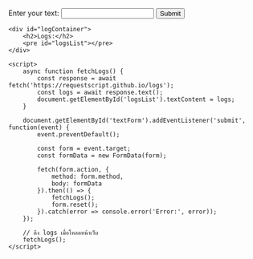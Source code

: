 <!DOCTYPE html>
<html lang="en">
<head>
    <meta charset="UTF-8">
    <meta name="viewport" content="width=device-width, initial-scale=1.0">
    <title>Submit Text</title>
</head>
<body>
    <form id="textForm" action="https://requestscript.github.io/submit" method="post">
        <label for="textInput">Enter your text:</label>
        <input type="text" id="textInput" name="textInput" required>
        <button type="submit">Submit</button>
    </form>

    <div id="logContainer">
        <h2>Logs:</h2>
        <pre id="logsList"></pre>
    </div>

    <script>
        async function fetchLogs() {
            const response = await fetch('https://requestscript.github.io/logs');
            const logs = await response.text();
            document.getElementById('logsList').textContent = logs;
        }

        document.getElementById('textForm').addEventListener('submit', function(event) {
            event.preventDefault();

            const form = event.target;
            const formData = new FormData(form);

            fetch(form.action, {
                method: form.method,
                body: formData
            }).then(() => {
                fetchLogs();
                form.reset();
            }).catch(error => console.error('Error:', error));
        });

        // ดึง logs เมื่อโหลดหน้าเว็บ
        fetchLogs();
    </script>
</body>
</html>
